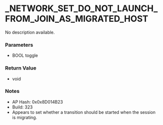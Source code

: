 # _NETWORK_SET_DO_NOT_LAUNCH_FROM_JOIN_AS_MIGRATED_HOST

No description available.

### Parameters
* BOOL toggle

### Return Value
* void

### Notes
* AP Hash: 0x0x8D014B23
* Build: 323
* Appears to set whether a transition should be started when the session is migrating.

